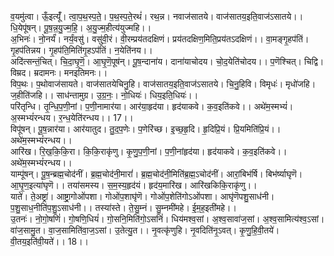 

  
व॒यमु॑त्वा। ऊँ॒इत्यूँ॑। त्वा॒प॒थ॒स्प॒ते॒। प॒थ॒स्प॒ते॒रथं॑। रथ॒न्न। नवाज॑सातये। वाज॑सातय॒इति॒वाज॑ऽसातये।। धि॒येपू॑षन्। पू॒ष॒न्न॒यु॒ज्म॒हि॒। अ॒यु॒ज्म॒हीत्य॑युज्महि।।  
अ॒भिनः॑। नो॒नर्यं॑। नर्यं॒वसु॑। वसु॑वी॒रं। वी॒रम्प्रय॑तदक्षिणं। प्रय॑तदक्षिण॒मिति॒प्रय॑तऽदक्षिणं।। वा॒मङ्गृ॒हप॑तिं। गृ॒हप॑तिन्नय। गृ॒हप॑ति॒मिति॑गृ॒हऽप॑तिं। न॒येति॑नय।।  
अदि॑त्सन्तं॒चित्। चि॒दा॒घृ॒णॆ॒। आ॒घृ॒णॆ॒पूष॑न्। पू॒ष॒न्दाना॑य। दाना॑याचोदय। चो॒द॒येति॑चोदय।। प॒णॆश्चित्। चिद्वि। विम्रद। म्रदामनः। मनइतिमनः।।  
विप॒थः। प॒थोवाज॑सायते। वाज॑सातयेचिनु॒हि। वाज॑सातय॒इति॒वाज॑ऽसातये। चि॒नु॒हिवि। विमृधः॑। मृधो॑जहि। ज॒हीति॑जहि।। साध॑न्तामुग्र। उ॒ग्र॒नः॒। नो॒धियः॑। धिय॒इति॒धियः॑।।  
परि॑तृन्धि। तृ॒न्धि॒प॒णी॒नां। प॒णी॒नामार॑या। आर॑या॒हृद॑या। हृद॑याकवे। क॒व॒इति॑कवे।। अथे॑म॒स्मभ्यं॑। अ॒स्मभ्यं॑रन्धय। र॒न्ध॒येति॑रन्धय।। 17।।  
विपू॑षन्। पू॒ष॒न्नार॑या। आर॑यातुद। तु॒द॒प॒णेः। प॒णेरि॑च्छ। इ॒च्छ॒हृ॒दि। हृ॒दिप्रि॒यं। प्रि॒यमिति॑प्रि॒यं।। अथे॑म॒स्मभ्यं॑रन्धय।।  
आरि॑ख। रि॒ख॒कि॒कि॒रा। कि॒कि॒राकृ॑णु। कृ॒णु॒प॒णी॒नां। प॒णी॒नांहृद॑या। हृद॑याकवे। क॒व॒इति॑कवे।। अथे॑म॒स्मभ्यं॑रन्धय।।  
याम्पू॑षन्। पू॒ष॒न्ब्रह्म॒चोद॑नीं। ब्र॒ह्म॒चोद॑नी॒मारां॑। ब्र॒ह्म॒चोद॑नी॒मिति॑ब्र॒ह्म॒ऽचोद॑नीं। आरां॒बिभ॑र्षि। बिभ॑र्ष्याघृणॆ। आ॒घृ॒ण॒इत्या॑घृणॆ।। तया॑समस्य। स॒म॒स्य॒हृद॑यं। हृद॑य॒मारि॑ख। आरि॑खकिकि॒राकृ॑णु।।  
याते॑। ते॒अष्ट्रा॑। आष्ट्रा॒गोओ॑पशा। गोओ॑प॒शाघृ॑णॆ। गोओ॑प॒शेति॑गोऽओ॑पशा। आघृ॑णॆपशु॒साध॑नी। प॒शु॒साध॒नीति॑प॒शु॒ऽसाध॑नी।। तस्या॑स्ते। ते॒सु॒म्नं। सु॒म्नमी॑महे। ई॒म॒ह॒इती॑महे।।  
उ॒तनः॑। नो॒गो॒षणिं॑। गो॒षणि॒धियं॑। गो॒सनि॒मिति॑गो॒ऽसनिं॑। धिय॑मश्व॒सां। अ॒श्व॒सावा॑ज॒सां। अ॒श्व॒सामित्य॑श्व॒ऽसां। वा॑ज॒सामु॒त। वा॒ज॒सामिति॑वा॒ज॒ऽसां। उ॒तेत्यु॒त।। नृ॒वत्कृ॑णुहि। नृ॒वदिति॑नृ॒ऽवत्। कृ॒णु॒हि॒वी॒तये॑। वी॒तय॒इति॑वी॒यते॑।। 18।।  

